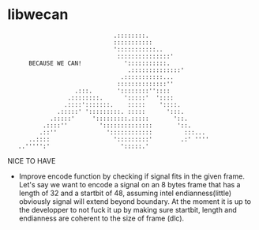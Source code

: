 # libwecan

                                  .::::::::.                      
                                  :::::::::::                     
                                  ':::::::::::..                  
                                   :::::::::::::::'               
          BECAUSE WE CAN!            ':::::::::::.                 
                                      .::::::::::::::'            
                                    .:::::::::::...               
                                   ::::::::::::::''               
                       .:::.       '::::::::''::::                
                     .::::::::.      ':::::'  '::::               
                    .::::':::::::.    :::::    '::::.             
                  .:::::' ':::::::::. :::::      ':::.            
                .:::::'     ':::::::::.:::::       '::.           
              .::::''         '::::::::::::::       '::.          
             .::''              '::::::::::::         :::...      
          ..::::                  ':::::::::'        .:' ''''     
       ..''''':'                    ':::::.'
                                                            
NICE TO HAVE
- Improve encode function by checking if signal fits in the given frame.
  Let's say we want to encode a signal on an 8 bytes frame that has a length of
  32 and a startbit of 48, assuming intel endianness(little) obviously signal
  will extend beyond boundary. 
  At the moment it is up to the developper to not fuck it up by making sure 
  startbit, length and endianness are coherent to the size of frame (dlc).
